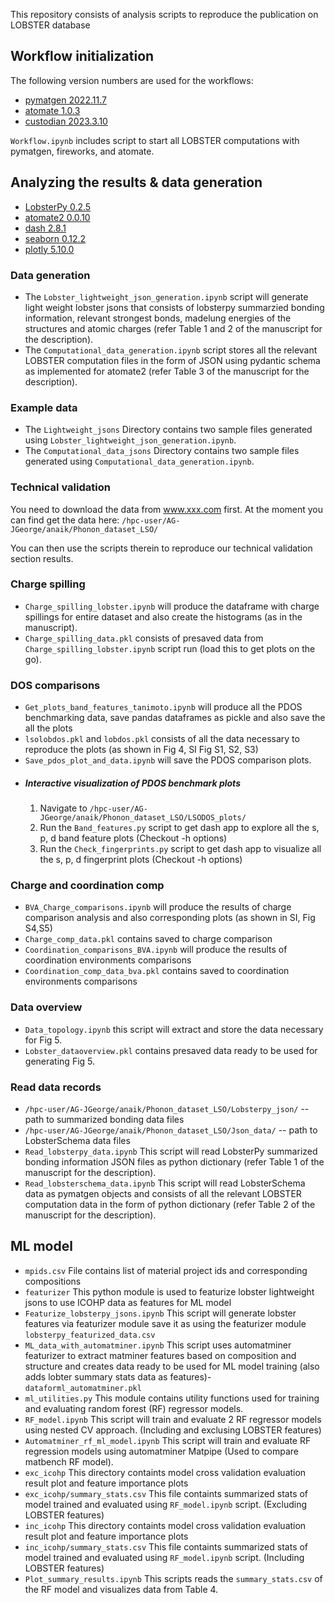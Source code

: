 This repository consists of analysis scripts to reproduce the publication on LOBSTER database 

## Workflow initialization

The following version numbers are used for the workflows:
- [pymatgen 2022.11.7](https://pypi.org/project/pymatgen/2022.11.7/)
- [atomate 1.0.3](https://pypi.org/project/atomate/1.0.3/)
- [custodian 2023.3.10](https://pypi.org/project/custodian/2023.3.10/)

`Workflow.ipynb` includes script to start all LOBSTER computations with
pymatgen, fireworks, and atomate.

## Analyzing the results & data generation
- [LobsterPy 0.2.5](https://github.com/JaGeo/LobsterPy)
- [atomate2 0.0.10](https://pypi.org/project/atomate2/0.0.10/)
- [dash 2.8.1](https://pypi.org/project/dash/2.8.1/)
- [seaborn 0.12.2](https://pypi.org/project/seaborn/0.12.2/)
- [plotly 5.10.0](https://pypi.org/project/plotly/5.10.0/)

### Data generation
- The `Lobster_lightweight_json_generation.ipynb` script will generate light weight lobster jsons that consists of lobsterpy summarzied bonding information, relevant strongest bonds, madelung energies of the structures and atomic charges (refer Table 1 and 2 of the manuscript for the description). 
- The `Computational_data_generation.ipynb` script stores all the relevant LOBSTER computation files in the form of JSON using pydantic schema as implemented for atomate2 (refer Table 3 of the manuscript for the description).

### Example data
- The `Lightweight_jsons` Directory contains two sample files generated using `Lobster_lightweight_json_generation.ipynb`.
- The `Computational_data_jsons` Directory contains two sample files generated using `Computational_data_generation.ipynb`.

### Technical validation
You need to download the data from www.xxx.com first.
At the moment you can find get the data here: `/hpc-user/AG-JGeorge/anaik/Phonon_dataset_LSO/`


You can then use the scripts therein to reproduce our technical validation section results.
### Charge spilling

- `Charge_spilling_lobster.ipynb` will produce the dataframe with charge spillings for entire dataset and also create the histograms (as in the manuscript). 
- `Charge_spilling_data.pkl` consists of presaved data from `Charge_spilling_lobster.ipynb` script run (load this to get plots on the go).

### DOS comparisons
- `Get_plots_band_features_tanimoto.ipynb` will produce all the PDOS benchmarking data, save pandas dataframes as pickle and also save the all the plots
- `lsolobdos.pkl` and `lobdos.pkl` consists of all the data necessary to reproduce the plots (as shown in Fig 4, SI Fig S1, S2, S3) 
- `Save_pdos_plot_and_data.ipynb` will save the PDOS comparison plots.
- ##### Interactive visualization of PDOS benchmark plots 
  1. Navigate to `/hpc-user/AG-JGeorge/anaik/Phonon_dataset_LSO/LSODOS_plots/` 
  2. Run the `Band_features.py` script to get dash app to explore all the s, p, d band feature plots (Checkout -h options)
  3. Run the `Check_fingerprints.py` script to get dash app to visualize all the s, p, d fingerprint plots (Checkout -h options)

### Charge and coordination comp
- `BVA_Charge_comparisons.ipynb` will produce the results of charge comparison analysis and also corresponding plots (as shown in SI, Fig S4,S5)
- `Charge_comp_data.pkl` contains saved to charge comparison 
- `Coordination_comparisons_BVA.ipynb` will produce the results of coordination environments comparisons 
- `Coordination_comp_data_bva.pkl` contains saved to coordination environments comparisons

### Data overview
- `Data_topology.ipynb` this script will extract and store the data necessary for Fig 5.
- `Lobster_dataoverview.pkl` contains presaved data ready to be used for generating Fig 5.

### Read data records
- `/hpc-user/AG-JGeorge/anaik/Phonon_dataset_LSO/Lobsterpy_json/` -- path to summarized bonding data files
- `/hpc-user/AG-JGeorge/anaik/Phonon_dataset_LSO/Json_data/` -- path to LobsterSchema data files
- `Read_lobsterpy_data.ipynb` This script will read LobsterPy summarized bonding information JSON files as python dictionary (refer Table 1 of the manuscript for the description). 
- `Read_lobsterschema_data.ipynb` This script will read LobsterSchema data as pymatgen objects and consists of all the relevant LOBSTER computation data in the form of python dictionary (refer Table 2 of the manuscript for the description).

## ML model
- `mpids.csv` File contains list of material project ids and corresponding compositions
- `featurizer` This python module is used to featurize lobster lightweight jsons to use ICOHP data as features for ML model
- `Featurize_lobsterpy_jsons.ipynb` This script will generate lobster  features via featurizer module save it as using the featurizer module `lobsterpy_featurized_data.csv`
- `ML_data_with_automatminer.ipynb` This script uses automatminer featurizer to extract matminer features based on composition and structure and creates data ready to be used for ML model training (also adds lobter summary stats data as features)- `dataforml_automatminer.pkl`
- `ml_utilities.py` This module contains utility functions used for training and evaluating random forest (RF) regressor models. 
- `RF_model.ipynb` This script will train and evaluate 2 RF regressor models using nested CV approach. (Including and exclusing LOBSTER features)
- `Automatminer_rf_ml_model.ipynb` This script will train and evaluate RF regression models using automatminer Matpipe (Used to compare matbench RF model).
- `exc_icohp` This directory containts model cross validation evaluation result plot and feature importance plots
- `exc_icohp/summary_stats.csv` This file containts summarized stats of model trained and evaluated using `RF_model.ipynb` script. (Excluding LOBSTER features)
- `inc_icohp` This directory containts model cross validation evaluation result plot and feature importance plots
- `inc_icohp/summary_stats.csv` This file containts summarized stats of model trained and evaluated using `RF_model.ipynb` script. (Including LOBSTER features)
- `Plot_summary_results.ipynb` This scripts reads the `summary_stats.csv` of the RF model and visualizes data from Table 4. 

